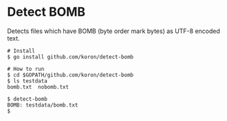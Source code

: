 # Detect BOMB

Detects files which have BOMB (byte order mark bytes) as UTF-8 encoded text.

    # Install
    $ go install github.com/koron/detect-bomb

    # How to run
    $ cd $GOPATH/github.com/koron/detect-bomb
    $ ls testdata
    bomb.txt  nobomb.txt

    $ detect-bomb
    BOMB: testdata/bomb.txt
    $

